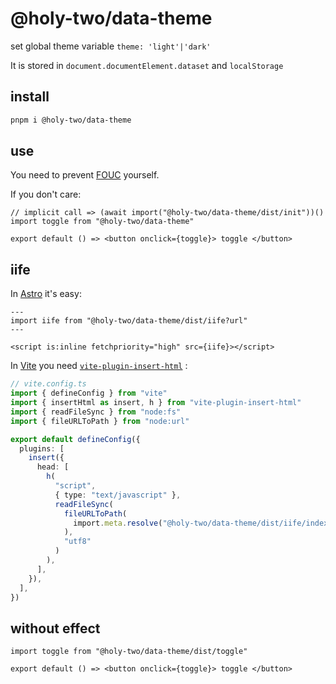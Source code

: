 # @holy-two/data-theme

set global theme variable `theme: 'light'|'dark'`

It is stored in `document.documentElement.dataset` and `localStorage`

## install

```bash
pnpm i @holy-two/data-theme
```

## use

You need to prevent [FOUC](https://en.wikipedia.org/wiki/Flash_of_unstyled_content) yourself.

If you don't care:

```tsx
// implicit call => (await import("@holy-two/data-theme/dist/init"))()
import toggle from "@holy-two/data-theme"

export default () => <button onclick={toggle}> toggle </button>
```

## iife

In [Astro](https://astro.build/) it's easy:

```astro
---
import iife from "@holy-two/data-theme/dist/iife?url"
---

<script is:inline fetchpriority="high" src={iife}></script>
```

In [Vite](https://vite.dev/) you need [`vite-plugin-insert-html`](https://github.com/NotWoods/vite-plugin-insert-html) :

```ts
// vite.config.ts
import { defineConfig } from "vite"
import { insertHtml as insert, h } from "vite-plugin-insert-html"
import { readFileSync } from "node:fs"
import { fileURLToPath } from "node:url"

export default defineConfig({
  plugins: [
    insert({
      head: [
        h(
          "script",
          { type: "text/javascript" },
          readFileSync(
            fileURLToPath(
              import.meta.resolve("@holy-two/data-theme/dist/iife/index.js")
            ),
            "utf8"
          )
        ),
      ],
    }),
  ],
})
```

## without effect

```tsx
import toggle from "@holy-two/data-theme/dist/toggle"

export default () => <button onclick={toggle}> toggle </button>
```
